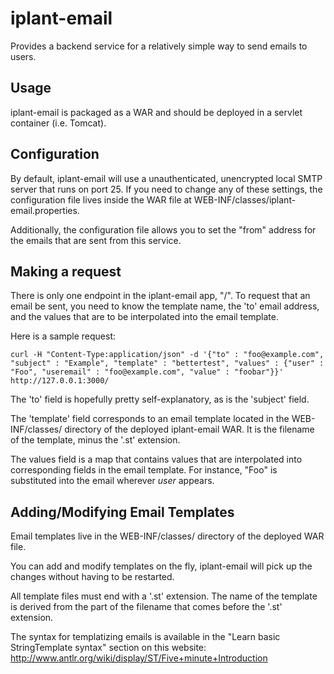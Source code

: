 iplant-email
============

Provides a backend service for a relatively simple way to send emails to users.


Usage
-----

iplant-email is packaged as a WAR and should be deployed in a servlet container (i.e. Tomcat).


Configuration
-------------

By default, iplant-email will use a unauthenticated, unencrypted local SMTP server that runs on port 25. If you need to change any of these settings, the configuration file lives inside the WAR file at WEB-INF/classes/iplant-email.properties. 

Additionally, the configuration file allows you to set the "from" address for the emails that are sent from this service.


Making a request
----------------

There is only one endpoint in the iplant-email app, "/". To request that an email be sent, you need to know the template name, the 'to' email address, and the values that are to be interpolated into the email template.

Here is a sample request:

    curl -H "Content-Type:application/json" -d '{"to" : "foo@example.com", "subject" : "Example", "template" : "bettertest", "values" : {"user" : "Foo", "useremail" : "foo@example.com", "value" : "foobar"}}' http://127.0.0.1:3000/

The 'to' field is hopefully pretty self-explanatory, as is the 'subject' field. 

The 'template' field corresponds to an email template located in the WEB-INF/classes/ directory of the deployed iplant-email WAR. It is the filename of the template, minus the '.st' extension.

The values field is a map that contains values that are interpolated into corresponding fields in the email template. For instance, "Foo" is substituted into the email wherever $user$ appears.


Adding/Modifying Email Templates
--------------------------------

Email templates live in the WEB-INF/classes/ directory of the deployed WAR file. 

You can add and modify templates on the fly, iplant-email will pick up the changes without having to be restarted. 

All template files must end with a '.st' extension. The name of the template is derived from the part of the filename that comes before the '.st' extension.

The syntax for templatizing emails is available in the "Learn basic StringTemplate syntax" section on this website: http://www.antlr.org/wiki/display/ST/Five+minute+Introduction


